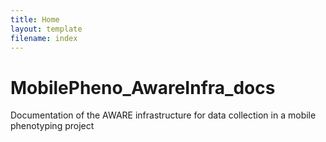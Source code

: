 ```yaml
---
title: Home
layout: template
filename: index
---
```


  # MobilePheno_AwareInfra_docs

  Documentation of the AWARE infrastructure for data collection in a mobile phenotyping project
